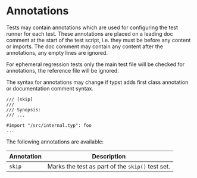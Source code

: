 # Annotations
Tests may contain annotations which are used for configuring the test runner for each test.
These annotations are placed on a leading doc comment at the start of the test script, i.e. they must be before any content or imports.
The doc comment may contain any content after the annotations, any empty lines are ignored.

For ephemeral regression tests only the main test file will be checked for annotations, the reference file will be ignored.

<div class="warning">

The syntax for annotations may change if typst adds first class annotation or documentation comment syntax.

</div>

```typst
/// [skip]
///
/// Synopsis:
/// ...

#import "/src/internal.typ": foo
...
```

The following annotations are available:

|Annotation|Description|
|---|---|
|`skip`|Marks the test as part of the `skip()` test set.|
